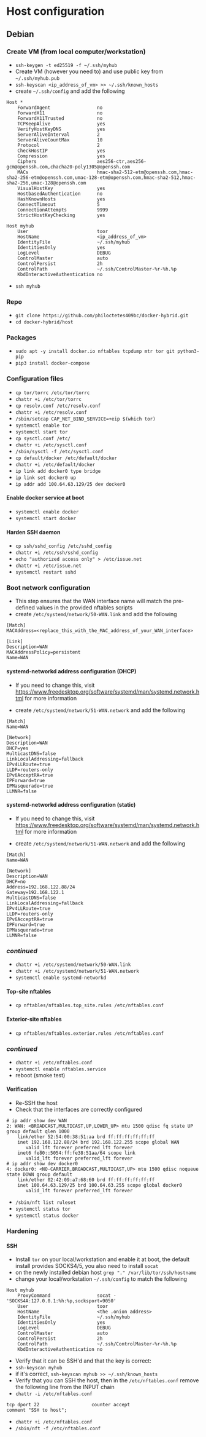 # Host configuration

## Debian

### Create VM (from local computer/workstation)
- `ssh-keygen -t ed25519 -f ~/.ssh/myhub`
- Create VM (however you need to) and use public key from `~/.ssh/myhub.pub`
- `ssh-keyscan <ip_address_of_vm> >> ~/.ssh/known_hosts`
- create `~/.ssh/config` and add the following 

```
Host *
    ForwardAgent                 no
    ForwardX11                   no
    ForwardX11Trusted            no
    TCPKeepAlive                 yes
    VerifyHostKeyDNS             yes
    ServerAliveInterval          2
    ServerAliveCountMax          10
    Protocol                     2
    CheckHostIP                  yes
    Compression                  yes
    Ciphers                      aes256-ctr,aes256-gcm@openssh.com,chacha20-poly1305@openssh.com
    MACs                         hmac-sha2-512-etm@openssh.com,hmac-sha2-256-etm@openssh.com,umac-128-etm@openssh.com,hmac-sha2-512,hmac-sha2-256,umac-128@openssh.com
    VisualHostKey                yes
    HostbasedAuthentication      no
    HashKnownHosts               yes
    ConnectTimeout               5
    ConnectionAttempts           9999
    StrictHostKeyChecking        yes
    
Host myhub
    User                         toor
    HostName                     <ip_address_of_vm>
    IdentityFile                 ~/.ssh/myhub
    IdentitiesOnly               yes
    LogLevel                     DEBUG
    ControlMaster                auto
    ControlPersist               2h
    ControlPath                  ~/.ssh/ControlMaster-%r-%h.%p
    KbdInteractiveAuthentication no

```

- `ssh myhub`

### Repo 
- `git clone https://github.com/philoctetes409bc/docker-hybrid.git`
- `cd docker-hybrid/host`

### Packages 
- `sudo apt -y install docker.io nftables tcpdump mtr tor git python3-pip`
- `pip3 install docker-compose`

### Configuration files
- `cp tor/torrc /etc/tor/torrc`
- `chattr +i /etc/tor/torrc`
- `cp resolv.conf /etc/resolv.conf`
- `chattr +i /etc/resolv.conf`
- `/sbin/setcap CAP_NET_BIND_SERVICE=+eip $(which tor)`
- `systemctl enable tor`
- `systemctl start tor`
- `cp sysctl.conf /etc/`
- `chattr +i /etc/sysctl.conf`
- `/sbin/sysctl -f /etc/sysctl.conf`
- `cp default/docker /etc/default/docker`
- `chattr +i /etc/default/docker`
- `ip link add docker0 type bridge` 
- `ip link set docker0 up`
- `ip addr add 100.64.63.129/25 dev docker0`

#### Enable docker service at boot
- `systemctl enable docker`
- `systemctl start docker`

#### Harden SSH daemon
- `cp ssh/sshd_config /etc/sshd_config`
- `chattr +i /etc/ssh/sshd_config`
- `echo "authorized access only" > /etc/issue.net`
- `chattr +i /etc/issue.net`
- `systemctl restart sshd`

### Boot network configuration
- This step ensures that the WAN interface name will match the pre-defined values in the provided nftables scripts
- create `/etc/systemd/network/50-WAN.link` and add the following

```
[Match]
MACAddress=<replace_this_with_the_MAC_address_of_your_WAN_interface>

[Link]
Description=WAN
MACAddressPolicy=persistent 
Name=WAN

```
#### systemd-networkd address configuration (DHCP)
- If you need to change this, visit https://www.freedesktop.org/software/systemd/man/systemd.network.html for more information

- create `/etc/systemd/network/51-WAN.network` and add the following

```
[Match]
Name=WAN

[Network]
Description=WAN
DHCP=yes
MulticastDNS=false
LinkLocalAddressing=fallback
IPv4LLRoute=true
LLDP=routers-only
IPv6AcceptRA=true
IPForward=true
IPMasquerade=true
LLMNR=false
```

#### systemd-networkd address configuration (static)
- If you need to change this, visit https://www.freedesktop.org/software/systemd/man/systemd.network.html for more information

- create `/etc/systemd/network/51-WAN.network` and add the following

```
[Match]
Name=WAN

[Network]
Description=WAN
DHCP=no
Address=192.168.122.88/24
Gateway=192.168.122.1
MulticastDNS=false
LinkLocalAddressing=fallback
IPv4LLRoute=true
LLDP=routers-only
IPv6AcceptRA=true
IPForward=true
IPMasquerade=true
LLMNR=false
```

### *continued*
- `chattr +i /etc/systemd/network/50-WAN.link`
- `chattr +i /etc/systemd/network/51-WAN.network`
- `systemctl enable systemd-networkd`

#### Top-site nftables
- `cp nftables/nftables.top_site.rules /etc/nftables.conf`

#### Exterior-site nftables 
- `cp nftables/nftables.exterior.rules /etc/nftables.conf`

### *continued*
- `chattr +i /etc/nftables.conf`
- `systemctl enable nftables.service`
- reboot (smoke test)

#### Verification
- Re-SSH the host
- Check that the interfaces are correctly configured

```
# ip addr show dev WAN
2: WAN: <BROADCAST,MULTICAST,UP,LOWER_UP> mtu 1500 qdisc fq state UP group default qlen 1000
    link/ether 52:54:00:38:51:aa brd ff:ff:ff:ff:ff:ff
    inet 192.168.122.88/24 brd 192.168.122.255 scope global WAN
       valid_lft forever preferred_lft forever
    inet6 fe80::5054:ff:fe38:51aa/64 scope link 
       valid_lft forever preferred_lft forever
# ip addr show dev docker0
4: docker0: <NO-CARRIER,BROADCAST,MULTICAST,UP> mtu 1500 qdisc noqueue state DOWN group default 
    link/ether 02:42:09:a7:68:60 brd ff:ff:ff:ff:ff:ff
    inet 100.64.63.129/25 brd 100.64.63.255 scope global docker0
       valid_lft forever preferred_lft forever
```

- `/sbin/nft list ruleset`
- `systemctl status tor`
- `systemctl status docker`

### Hardening 
#### SSH
- Install `tor` on your local/workstation and enable it at boot, the default install provides SOCKS4/5, you also need to install `socat`
- on the newly installed debian host `grep "." /var/lib/tor/ssh/hostname`
- change your local/workstation `~/.ssh/config` to match the following

```
Host myhub
    ProxyCommand                 socat - 'SOCKS4A:127.0.0.1:%h:%p,socksport=9050'
    User                         toor
    HostName                     <the .onion address>
    IdentityFile                 ~/.ssh/myhub
    IdentitiesOnly               yes
    LogLevel                     DEBUG
    ControlMaster                auto
    ControlPersist               2h
    ControlPath                  ~/.ssh/ControlMaster-%r-%h.%p
    KbdInteractiveAuthentication no
```
- Verify that it can be SSH'd and that the key is correct:
- `ssh-keyscan myhub`
- if it's correct, `ssh-keyscan myhub >> ~/.ssh/known_hosts`
- Verify that you can SSH the host, then in the `/etc/nftables.conf` remove the following line from the INPUT chain
- `chattr -i /etc/nftables.conf`

```
tcp dport 22                   counter accept                   comment "SSH to host";

```

- `chattr +i /etc/nftables.conf`
- `/sbin/nft -f /etc/nftables.conf`
